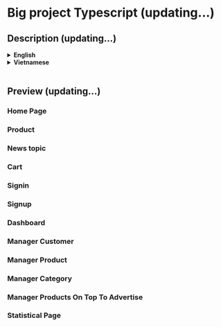 # Big project Typescript (updating...)

## Description (updating...)
<details>
<summary><b>English</b></summary><br />

Using technologies: Typescript, React, Scss, Redux-toolkit, react-router-v6, useContext, refreshToken,...

Written entirely in Typescript, in addition, the interface uses pure scss to learn more scss knowledge.

The website is built in the direction of eCommerce and includes sports articles:
+ About eCommerce: 1 website store surrounded by sports, especially shoes and clothes of basketball, football, ...
+ About News news articles: update information of sports leagues and players in the village of NBA, Premier league, ...

With 2 interface components:
+ Dashboard for admin (with Dask Mode): access with an account with admin rights will be taken to the Management Dashboard.
+ Page for customers: like regular eCommerce sites.

***Currently the website is still being updated with the necessary functions, the update will be regularly updated here. Thank you!***

***Pure CSS is learned from Mr. TuatTranAnh. Thanks and good job bro!***

</details>

<details>
<summary><b>Vietnamese</b></summary><br />

Sử dụng các công nghệ: Typescript, React, Scss, Redux-toolkit, react-router-v6, useContext, refreshToken,...

Được viết hoàn toàn bằng Typescript, ngoài ra giao diện thì sử dụng thuần scss để học thêm kiến thức scss.

Trang web được xây dựng phát triển theo hướng eCommerce và có kèm theo các bài báo về thể thao:
+ Về eCommerce: 1 trang web store bao quanh về thể thao, đặc biệt là giày và quần áo của các đội bóng rổ, bóng đá, ...
+ Về News thông tin các bài báo: cập nhật thông tin của các giải thể thao và cầu thủ trong làng NBA, Premier league, ...

Với 2 thành phần giao diện:
+ Dashboard dành cho admin (có chế độ Dask Mode): truy cập bằng account có quyền admin sẽ được đưa đến Dashboard quản lý.
+ Page dành cho khách hàng: như các trang eCommerce thông thường.

***Hiện tại webside vẫn đang được tiếp tục update các chức năng cần thiết, phần cập nhật sẽ thường xuyên được update tại đây. Xin cảm ơn!***

***Css thuần được học hỏi từ anh TuatTranAnh. Thanks and good job bro!***

</details>

<br />

## Preview (updating...)

### Home Page

### Product

### News topic

### Cart

### Signin

### Signup

### Dashboard

### Manager Customer

### Manager Product

### Manager Category

### Manager Products On Top To Advertise 

### Statistical Page

